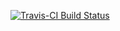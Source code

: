 
<!-- README.md is generated from README.Rmd. Please edit that file -->
[![Travis-CI Build Status](https://travis-ci.org/jeremystan/args.svg?branch=master)](https://travis-ci.org/jeremystan/args)
